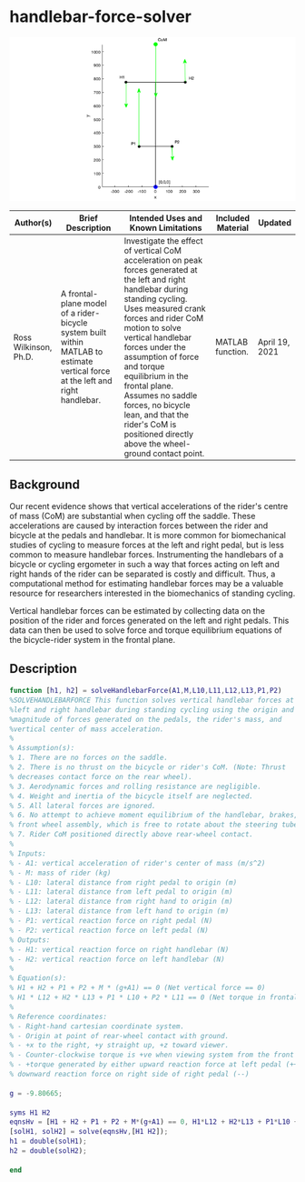 # handlebar-force-solver

![MATLAB figure of model](./image_frontalPlane.png)

| Author(s) | Brief Description | Intended Uses and Known Limitations | Included Material | Updated |
|-|-|-|-|-|
| Ross Wilkinson, Ph.D. | A frontal-plane model of a rider-bicycle system built within MATLAB to estimate vertical force at the left and right handlebar. | Investigate the effect of vertical CoM acceleration on peak forces generated at the left and right handlebar during standing cycling. Uses measured crank forces and rider CoM motion to solve vertical handlebar forces under the assumption of force and torque equilibrium in the frontal plane. Assumes no saddle forces, no bicycle lean, and that the rider's CoM is positioned directly above the wheel-ground contact point. |  MATLAB function. | April 19, 2021 |

## Background

Our recent evidence shows that vertical accelerations of the rider's centre of mass (CoM) are substantial when cycling off the saddle. These accelerations are caused by interaction forces between the rider and bicycle at the pedals and handlebar. It is more common for biomechanical studies of cycling to measure forces at the left and right pedal, but is less common to measure handlebar forces. Instrumenting the handlebars of a bicycle or cycling ergometer in such a way that forces acting on left and right hands of the rider can be separated is costly and difficult. Thus, a computational method for estimating handlebar forces may be a valuable resource for researchers interested in the biomechanics of standing cycling.

Vertical handlebar forces can be estimated by collecting data on the position of the rider and forces generated on the left and right pedals. This data can then be used to solve force and torque equilibrium equations of the bicycle-rider system in the frontal plane.

## Description

```matlab
function [h1, h2] = solveHandlebarForce(A1,M,L10,L11,L12,L13,P1,P2)
%SOLVEHANDLEBARFORCE This function solves vertical handlebar forces at the
%left and right handlebar during standing cycling using the origin and
%magnitude of forces generated on the pedals, the rider's mass, and
%vertical center of mass acceleration.
%
% Assumption(s):
% 1. There are no forces on the saddle.
% 2. There is no thrust on the bicycle or rider's CoM. (Note: Thrust
% decreases contact force on the rear wheel).
% 3. Aerodynamic forces and rolling resistance are negligible. 
% 4. Weight and inertia of the bicycle itself are neglected. 
% 5. All lateral forces are ignored.
% 6. No attempt to achieve moment equilibrium of the handlebar, brakes, and
% front wheel assembly, which is free to rotate about the steering tube.
% 7. Rider CoM positioned directly above rear-wheel contact.
%
% Inputs: 
% - A1: vertical acceleration of rider's center of mass (m/s^2)
% - M: mass of rider (kg)
% - L10: lateral distance from right pedal to origin (m)
% - L11: lateral distance from left pedal to origin (m)
% - L12: lateral distance from right hand to origin (m)
% - L13: lateral distance from left hand to origin (m)
% - P1: vertical reaction force on right pedal (N)
% - P2: vertical reaction force on left pedal (N)
% Outputs:
% - H1: vertical reaction force on right handlebar (N)
% - H2: vertical reaction force on left handlebar (N)
%
% Equation(s):
% H1 + H2 + P1 + P2 + M * (g+A1) == 0 (Net vertical force == 0)
% H1 * L12 + H2 * L13 + P1 * L10 + P2 * L11 == 0 (Net torque in frontal plane == 0)
%
% Reference coordinates:
% - Right-hand cartesian coordinate system.
% - Origin at point of rear-wheel contact with ground.
% - +x to the right, +y straight up, +z toward viewer.
% - Counter-clockwise torque is +ve when viewing system from the front
% - +torque generated by either upward reaction force at left pedal (++) or
% downward reaction force on right side of right pedal (--)

g = -9.80665;

syms H1 H2
eqnsHv = [H1 + H2 + P1 + P2 + M*(g+A1) == 0, H1*L12 + H2*L13 + P1*L10 + P2*L11 == 0];
[solH1, solH2] = solve(eqnsHv,[H1 H2]);
h1 = double(solH1);
h2 = double(solH2);
        
end
```
